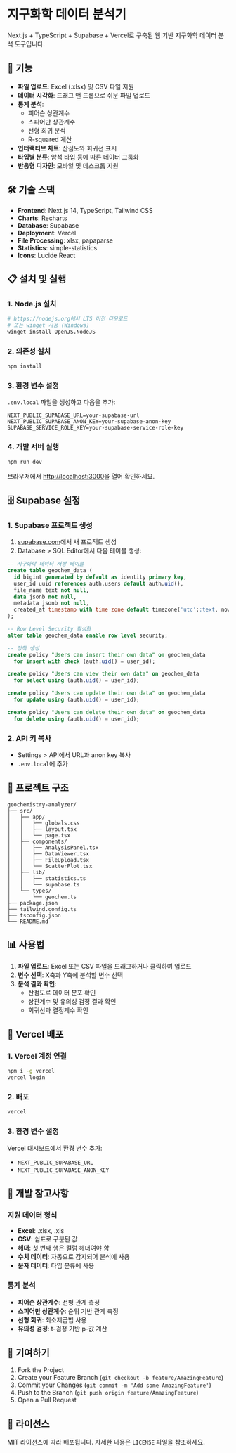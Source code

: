 # 지구화학 데이터 분석기

Next.js + TypeScript + Supabase + Vercel로 구축된 웹 기반 지구화학 데이터 분석 도구입니다.

## 🚀 기능

- **파일 업로드**: Excel (.xlsx) 및 CSV 파일 지원
- **데이터 시각화**: 드래그 앤 드롭으로 쉬운 파일 업로드
- **통계 분석**: 
  - 피어슨 상관계수
  - 스피어만 상관계수  
  - 선형 회귀 분석
  - R-squared 계산
- **인터랙티브 차트**: 산점도와 회귀선 표시
- **타입별 분류**: 암석 타입 등에 따른 데이터 그룹화
- **반응형 디자인**: 모바일 및 데스크톱 지원

## 🛠️ 기술 스택

- **Frontend**: Next.js 14, TypeScript, Tailwind CSS
- **Charts**: Recharts
- **Database**: Supabase
- **Deployment**: Vercel
- **File Processing**: xlsx, papaparse
- **Statistics**: simple-statistics
- **Icons**: Lucide React

## 📋 설치 및 실행

### 1. Node.js 설치
```bash
# https://nodejs.org에서 LTS 버전 다운로드
# 또는 winget 사용 (Windows)
winget install OpenJS.NodeJS
```

### 2. 의존성 설치
```bash
npm install
```

### 3. 환경 변수 설정
`.env.local` 파일을 생성하고 다음을 추가:
```env
NEXT_PUBLIC_SUPABASE_URL=your-supabase-url
NEXT_PUBLIC_SUPABASE_ANON_KEY=your-supabase-anon-key
SUPABASE_SERVICE_ROLE_KEY=your-supabase-service-role-key
```

### 4. 개발 서버 실행
```bash
npm run dev
```

브라우저에서 [http://localhost:3000](http://localhost:3000)을 열어 확인하세요.

## 🗄️ Supabase 설정

### 1. Supabase 프로젝트 생성
1. [supabase.com](https://supabase.com)에서 새 프로젝트 생성
2. Database > SQL Editor에서 다음 테이블 생성:

```sql
-- 지구화학 데이터 저장 테이블
create table geochem_data (
  id bigint generated by default as identity primary key,
  user_id uuid references auth.users default auth.uid(),
  file_name text not null,
  data jsonb not null,
  metadata jsonb not null,
  created_at timestamp with time zone default timezone('utc'::text, now()) not null
);

-- Row Level Security 활성화
alter table geochem_data enable row level security;

-- 정책 생성
create policy "Users can insert their own data" on geochem_data
  for insert with check (auth.uid() = user_id);

create policy "Users can view their own data" on geochem_data
  for select using (auth.uid() = user_id);

create policy "Users can update their own data" on geochem_data
  for update using (auth.uid() = user_id);

create policy "Users can delete their own data" on geochem_data
  for delete using (auth.uid() = user_id);
```

### 2. API 키 복사
- Settings > API에서 URL과 anon key 복사
- `.env.local`에 추가

## 📁 프로젝트 구조

```
geochemistry-analyzer/
├── src/
│   ├── app/
│   │   ├── globals.css
│   │   ├── layout.tsx
│   │   └── page.tsx
│   ├── components/
│   │   ├── AnalysisPanel.tsx
│   │   ├── DataViewer.tsx
│   │   ├── FileUpload.tsx
│   │   └── ScatterPlot.tsx
│   ├── lib/
│   │   ├── statistics.ts
│   │   └── supabase.ts
│   └── types/
│       └── geochem.ts
├── package.json
├── tailwind.config.ts
├── tsconfig.json
└── README.md
```

## 📊 사용법

1. **파일 업로드**: Excel 또는 CSV 파일을 드래그하거나 클릭하여 업로드
2. **변수 선택**: X축과 Y축에 분석할 변수 선택
3. **분석 결과 확인**: 
   - 산점도로 데이터 분포 확인
   - 상관계수 및 유의성 검정 결과 확인
   - 회귀선과 결정계수 확인

## 🚀 Vercel 배포

### 1. Vercel 계정 연결
```bash
npm i -g vercel
vercel login
```

### 2. 배포
```bash
vercel
```

### 3. 환경 변수 설정
Vercel 대시보드에서 환경 변수 추가:
- `NEXT_PUBLIC_SUPABASE_URL`
- `NEXT_PUBLIC_SUPABASE_ANON_KEY`

## 🔧 개발 참고사항

### 지원 데이터 형식
- **Excel**: .xlsx, .xls
- **CSV**: 쉼표로 구분된 값
- **헤더**: 첫 번째 행은 컬럼 헤더여야 함
- **수치 데이터**: 자동으로 감지되어 분석에 사용
- **문자 데이터**: 타입 분류에 사용

### 통계 분석
- **피어슨 상관계수**: 선형 관계 측정
- **스피어만 상관계수**: 순위 기반 관계 측정
- **선형 회귀**: 최소제곱법 사용
- **유의성 검정**: t-검정 기반 p-값 계산

## 🤝 기여하기

1. Fork the Project
2. Create your Feature Branch (`git checkout -b feature/AmazingFeature`)
3. Commit your Changes (`git commit -m 'Add some AmazingFeature'`)
4. Push to the Branch (`git push origin feature/AmazingFeature`)
5. Open a Pull Request

## 📝 라이선스

MIT 라이선스에 따라 배포됩니다. 자세한 내용은 `LICENSE` 파일을 참조하세요. 